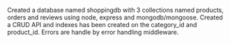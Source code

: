 Created a database named shoppingdb with 3 collections named products, orders and reviews using node, express and mongodb/mongoose. Created a CRUD API and indexes has been created on the category_id and product_id. Errors are handle by error handling middleware.
